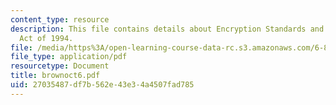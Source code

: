 ```yaml
---
content_type: resource
description: This file contains details about Encryption Standards and Procedures
  Act of 1994.
file: /media/https%3A/open-learning-course-data-rc.s3.amazonaws.com/6-805-ethics-and-the-law-on-the-electronic-frontier-fall-2005/27035487df7b562e43e34a4507fad785_brownoct6.pdf
file_type: application/pdf
resourcetype: Document
title: brownoct6.pdf
uid: 27035487-df7b-562e-43e3-4a4507fad785
---
```

